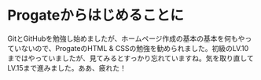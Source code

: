 # Progateからはじめることに
GitとGitHubを勉強し始めましたが、ホームページ作成の基本の基本を何もやっていないので、ProgateのHTML & CSSの勉強を勧められました。初級のLV.10まではやっていましたが、見てみるとすっかり忘れていますね。気を取り直してLV.15まで進みました。ああ、疲れた！